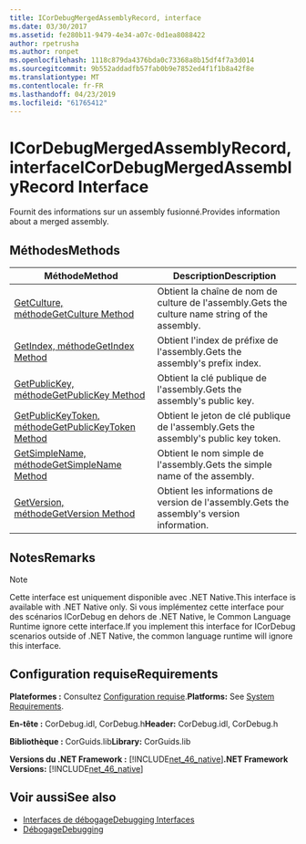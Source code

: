 ```yaml
---
title: ICorDebugMergedAssemblyRecord, interface
ms.date: 03/30/2017
ms.assetid: fe280b11-9479-4e34-a07c-0d1ea8088422
author: rpetrusha
ms.author: ronpet
ms.openlocfilehash: 1118c879da4376bda0c73368a8b15df4f7a3d014
ms.sourcegitcommit: 9b552addadfb57fab0b9e7852ed4f1f1b8a42f8e
ms.translationtype: MT
ms.contentlocale: fr-FR
ms.lasthandoff: 04/23/2019
ms.locfileid: "61765412"
---
```

# <a name="icordebugmergedassemblyrecord-interface"></a><span data-ttu-id="e533c-102">ICorDebugMergedAssemblyRecord, interface</span><span class="sxs-lookup"><span data-stu-id="e533c-102">ICorDebugMergedAssemblyRecord Interface</span></span>
<span data-ttu-id="e533c-103">Fournit des informations sur un assembly fusionné.</span><span class="sxs-lookup"><span data-stu-id="e533c-103">Provides information about a merged assembly.</span></span>  
  
## <a name="methods"></a><span data-ttu-id="e533c-104">Méthodes</span><span class="sxs-lookup"><span data-stu-id="e533c-104">Methods</span></span>  
  
|<span data-ttu-id="e533c-105">Méthode</span><span class="sxs-lookup"><span data-stu-id="e533c-105">Method</span></span>|<span data-ttu-id="e533c-106">Description</span><span class="sxs-lookup"><span data-stu-id="e533c-106">Description</span></span>|  
|------------|-----------------|  
|[<span data-ttu-id="e533c-107">GetCulture, méthode</span><span class="sxs-lookup"><span data-stu-id="e533c-107">GetCulture Method</span></span>](../../../../docs/framework/unmanaged-api/debugging/icordebugmergedassemblyrecord-getculture-method.md)|<span data-ttu-id="e533c-108">Obtient la chaîne de nom de culture de l'assembly.</span><span class="sxs-lookup"><span data-stu-id="e533c-108">Gets the culture name string of the assembly.</span></span>|  
|[<span data-ttu-id="e533c-109">GetIndex, méthode</span><span class="sxs-lookup"><span data-stu-id="e533c-109">GetIndex Method</span></span>](../../../../docs/framework/unmanaged-api/debugging/icordebugmergedassemblyrecord-getindex-method.md)|<span data-ttu-id="e533c-110">Obtient l'index de préfixe de l'assembly.</span><span class="sxs-lookup"><span data-stu-id="e533c-110">Gets the assembly's prefix index.</span></span>|  
|[<span data-ttu-id="e533c-111">GetPublicKey, méthode</span><span class="sxs-lookup"><span data-stu-id="e533c-111">GetPublicKey Method</span></span>](../../../../docs/framework/unmanaged-api/debugging/icordebugmergedassemblyrecord-getpublickey-method.md)|<span data-ttu-id="e533c-112">Obtient la clé publique de l'assembly.</span><span class="sxs-lookup"><span data-stu-id="e533c-112">Gets the assembly's public key.</span></span>|  
|[<span data-ttu-id="e533c-113">GetPublicKeyToken, méthode</span><span class="sxs-lookup"><span data-stu-id="e533c-113">GetPublicKeyToken Method</span></span>](../../../../docs/framework/unmanaged-api/debugging/icordebugmergedassemblyrecord-getpublickeytoken-method.md)|<span data-ttu-id="e533c-114">Obtient le jeton de clé publique de l'assembly.</span><span class="sxs-lookup"><span data-stu-id="e533c-114">Gets the assembly's public key token.</span></span>|  
|[<span data-ttu-id="e533c-115">GetSimpleName, méthode</span><span class="sxs-lookup"><span data-stu-id="e533c-115">GetSimpleName Method</span></span>](../../../../docs/framework/unmanaged-api/debugging/icordebugmergedassemblyrecord-getsimplename-method.md)|<span data-ttu-id="e533c-116">Obtient le nom simple de l'assembly.</span><span class="sxs-lookup"><span data-stu-id="e533c-116">Gets the simple name of the assembly.</span></span>|  
|[<span data-ttu-id="e533c-117">GetVersion, méthode</span><span class="sxs-lookup"><span data-stu-id="e533c-117">GetVersion Method</span></span>](../../../../docs/framework/unmanaged-api/debugging/icordebugmergedassemblyrecord-getversion-method.md)|<span data-ttu-id="e533c-118">Obtient les informations de version de l'assembly.</span><span class="sxs-lookup"><span data-stu-id="e533c-118">Gets the assembly's version information.</span></span>|  
  
## <a name="remarks"></a><span data-ttu-id="e533c-119">Notes</span><span class="sxs-lookup"><span data-stu-id="e533c-119">Remarks</span></span>  
  
> [!NOTE]
>  <span data-ttu-id="e533c-120">Cette interface est uniquement disponible avec .NET Native.</span><span class="sxs-lookup"><span data-stu-id="e533c-120">This interface is available with .NET Native only.</span></span> <span data-ttu-id="e533c-121">Si vous implémentez cette interface pour des scénarios ICorDebug en dehors de .NET Native, le Common Language Runtime ignore cette interface.</span><span class="sxs-lookup"><span data-stu-id="e533c-121">If you implement this interface for ICorDebug scenarios outside of .NET Native, the common language runtime will ignore this interface.</span></span>  
  
## <a name="requirements"></a><span data-ttu-id="e533c-122">Configuration requise</span><span class="sxs-lookup"><span data-stu-id="e533c-122">Requirements</span></span>  
 <span data-ttu-id="e533c-123">**Plateformes :** Consultez [Configuration requise](../../../../docs/framework/get-started/system-requirements.md).</span><span class="sxs-lookup"><span data-stu-id="e533c-123">**Platforms:** See [System Requirements](../../../../docs/framework/get-started/system-requirements.md).</span></span>  
  
 <span data-ttu-id="e533c-124">**En-tête :** CorDebug.idl, CorDebug.h</span><span class="sxs-lookup"><span data-stu-id="e533c-124">**Header:** CorDebug.idl, CorDebug.h</span></span>  
  
 <span data-ttu-id="e533c-125">**Bibliothèque :** CorGuids.lib</span><span class="sxs-lookup"><span data-stu-id="e533c-125">**Library:** CorGuids.lib</span></span>  
  
 <span data-ttu-id="e533c-126">**Versions du .NET Framework :** [!INCLUDE[net_46_native](../../../../includes/net-46-native-md.md)]</span><span class="sxs-lookup"><span data-stu-id="e533c-126">**.NET Framework Versions:** [!INCLUDE[net_46_native](../../../../includes/net-46-native-md.md)]</span></span>  
  
## <a name="see-also"></a><span data-ttu-id="e533c-127">Voir aussi</span><span class="sxs-lookup"><span data-stu-id="e533c-127">See also</span></span>

- [<span data-ttu-id="e533c-128">Interfaces de débogage</span><span class="sxs-lookup"><span data-stu-id="e533c-128">Debugging Interfaces</span></span>](../../../../docs/framework/unmanaged-api/debugging/debugging-interfaces.md)
- [<span data-ttu-id="e533c-129">Débogage</span><span class="sxs-lookup"><span data-stu-id="e533c-129">Debugging</span></span>](../../../../docs/framework/unmanaged-api/debugging/index.md)
